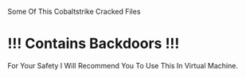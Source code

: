 Some Of This Cobaltstrike Cracked Files 
# !!! Contains Backdoors !!!
For Your Safety I Will Recommend You 
To Use This In Virtual Machine.
